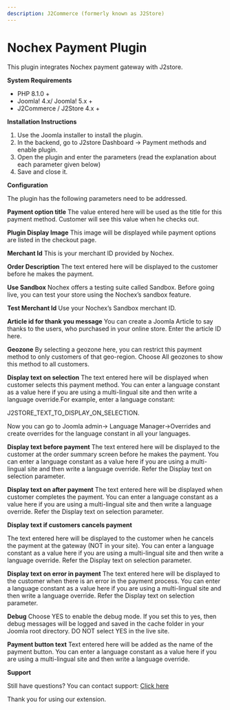 ```yaml
---
description: J2Commerce (formerly known as J2Store)
---
```


# Nochex Payment Plugin

This plugin integrates Nochex payment gateway with J2store.

**System Requirements**

* PHP 8.1.0 +
* Joomla! 4.x/ Joomla! 5.x +
* J2Commerce / J2Store 4.x +

**Installation Instructions**

1. Use the Joomla installer to install the plugin.
2. In the backend, go to J2store Dashboard -> Payment methods and enable plugin.
3. Open the plugin and enter the parameters (read the explanation about each parameter given below)
4. Save and close it.

**Configuration**

The plugin has the following parameters need to be addressed.

**Payment option title** The value entered here will be used as the title for this payment method. Customer will see this value when he checks out.

**Plugin Display Image** This image will be displayed while payment options are listed in the checkout page.

**Merchant Id** This is your merchant ID provided by Nochex.

**Order Description** The text entered here will be displayed to the customer before he makes the payment.

**Use Sandbox** Nochex offers a testing suite called Sandbox. Before going live, you can test your store using the Nochex’s sandbox feature.

**Test Merchant Id** Use your Nochex’s Sandbox merchant ID.

**Article id for thank you message** You can create a Joomla Article to say thanks to the users, who purchased in your online store. Enter the article ID here.

**Geozone** By selecting a geozone here, you can restrict this payment method to only customers of that geo-region. Choose All geozones to show this method to all customers.

**Display text on selection** The text entered here will be displayed when customer selects this payment method. You can enter a language constant as a value here if you are using a multi-lingual site and then write a language override.For example, enter a language constant:

J2STORE\_TEXT\_TO\_DISPLAY\_ON\_SELECTION.

Now you can go to Joomla admin-> Language Manager->Overrides and create overrides for the language constant in all your languages.

**Display text before payment** The text entered here will be displayed to the customer at the order summary screen before he makes the payment. You can enter a language constant as a value here if you are using a multi-lingual site and then write a language override. Refer the Display text on selection parameter.

**Display text on after payment** The text entered here will be displayed when customer completes the payment. You can enter a language constant as a value here if you are using a multi-lingual site and then write a language override. Refer the Display text on selection parameter.

**Display text if customers cancels payment**

The text entered here will be displayed to the customer when he cancels the payment at the gateway (NOT in your site). You can enter a language constant as a value here if you are using a multi-lingual site and then write a language override. Refer the Display text on selection parameter.

**Display text on error in payment** The text entered here will be displayed to the customer when there is an error in the payment process. You can enter a language constant as a value here if you are using a multi-lingual site and then write a language override. Refer the Display text on selection parameter.

**Debug** Choose YES to enable the debug mode. If you set this to yes, then debug messages will be logged and saved in the cache folder in your Joomla root directory. DO NOT select YES in the live site.

**Payment button text** Text entered here will be added as the name of the payment button. You can enter a language constant as a value here if you are using a multi-lingual site and then write a language override.

**Support**

Still have questions? You can contact support: [Click here](https://www.j2commerce.com/support)

Thank you for using our extension.
